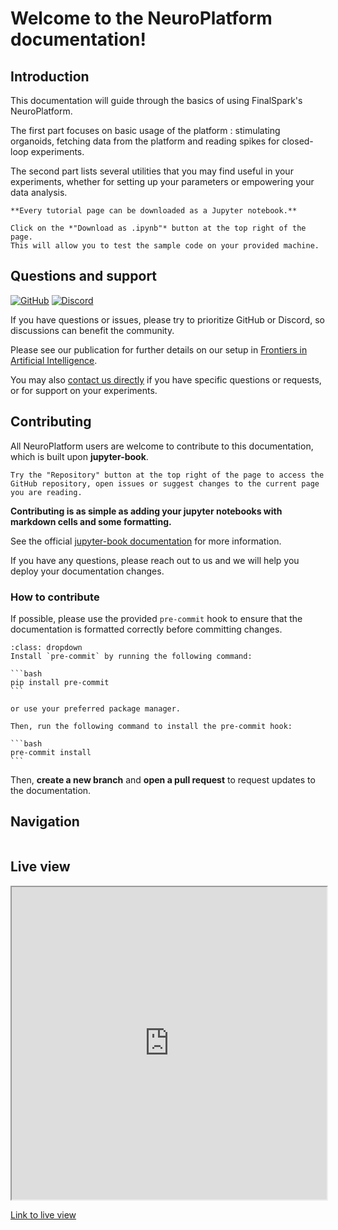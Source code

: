 # Welcome to the NeuroPlatform documentation!

## Introduction

This documentation will guide through the basics of using FinalSpark's NeuroPlatform.

The first part focuses on basic usage of the platform : stimulating organoids, fetching data from the platform and reading spikes for closed-loop experiments.

The second part lists several utilities that you may find useful in your experiments, whether for setting up your parameters or empowering your data analysis.

```{hint}
**Every tutorial page can be downloaded as a Jupyter notebook.**

Click on the *"Download as .ipynb"* button at the top right of the page.
This will allow you to test the sample code on your provided machine.
```

## Questions and support

[![GitHub](https://img.shields.io/badge/GitHub-181717?style=for-the-badge&logo=github&logoColor=white)](https://github.com/FinalSpark-np/np-docs/issues)
[![Discord](https://img.shields.io/badge/Discord-5865F2?style=for-the-badge&logo=discord&logoColor=white)](https://discord.gg/edPetHUYtx)

If you have questions or issues, please try to prioritize GitHub or Discord, so discussions can benefit the community.

Please see our publication for further details on our setup in [Frontiers in Artificial Intelligence](https://www.frontiersin.org/journals/artificial-intelligence/articles/10.3389/frai.2024.1376042/full).

You may also [contact us directly](https://finalspark.com/team/) if you have specific questions or requests, or for support on your experiments.

## Contributing

All NeuroPlatform users are welcome to contribute to this documentation, which is built upon **jupyter-book**.

```{hint}
Try the "Repository" button at the top right of the page to access the GitHub repository, open issues or suggest changes to the current page you are reading.
```

**Contributing is as simple as adding your jupyter notebooks with markdown cells and some formatting.**

See the official [jupyter-book documentation](https://jupyterbook.org/en/stable/file-types/notebooks.html) for more information.

If you have any questions, please reach out to us and we will help you deploy your documentation changes.

### How to contribute

If possible, please use the provided `pre-commit` hook to ensure that the documentation is formatted correctly before committing changes.

````{admonition} Installing pre-commit
:class: dropdown
Install `pre-commit` by running the following command:

```bash
pip install pre-commit
```

or use your preferred package manager.

Then, run the following command to install the pre-commit hook:

```bash
pre-commit install
```
````

Then, **create a new branch** and **open a pull request** to request updates to the documentation.

## Navigation

```{tableofcontents}

```

## Live view

<iframe src="https://livemea.finalspark.com/live" width="100%" height="500px"></iframe>

[Link to live view](https://finalspark.com/live/)
